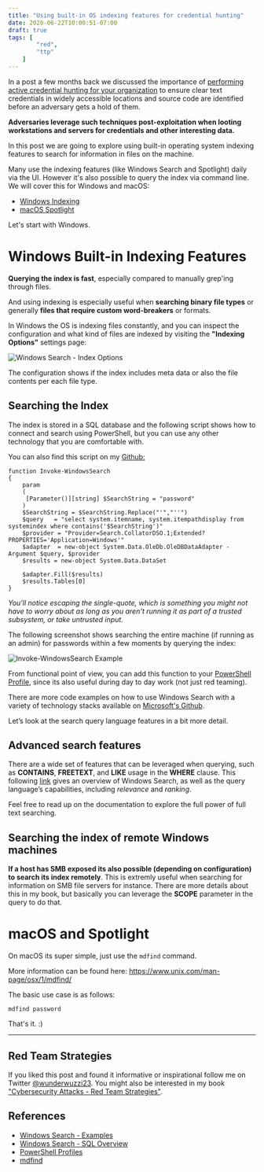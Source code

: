 ```yaml
---
title: "Using built-in OS indexing features for credential hunting"
date: 2020-06-22T10:00:51-07:00
draft: true
tags: [
        "red",
        "ttp"
    ]
---
```


In a post a few months back we discussed the importance of [performing active credential hunting for your organization](/blog/posts/2020/hunting-for-credentials) to ensure clear text credentials in widely accessible locations and source code are identified before an adversary gets a hold of them. 

**Adversaries leverage such techniques post-exploitation when looting workstations and servers for credentials and other interesting data.**

In this post we are going to explore using built-in operating system indexing features to search for information in files on the machine. 

Many use the indexing features (like Windows Search and Spotlight) daily via the UI. However it's also possible to query the index via command line. We will cover this for Windows and macOS:

* [Windows Indexing](#windows-built-in-indexing-features)
* [macOS Spotlight](#macos-and-spotlight)

Let's start with Windows.

# Windows Built-in Indexing Features

**Querying the index is fast**, especially compared to manually grep'ing through files. 

And using indexing is especially useful when **searching binary file types** or generally **files that require custom word-breakers** or formats. 

In Windows the OS is indexing files constantly, and you can inspect the configuration and what kind of files are indexed by visiting the **"Indexing Options"** settings page:

![Windows Search - Index Options](/blog/images/2020/windows-indexing.png)

The configuration shows if the index includes meta data or also the file contents per each file type.

## Searching the Index

The index is stored in a SQL database and the following script shows how to connect and search using PowerShell, but you can use any other technology that you are comfortable with.

You can also find this script on my [Github:](https://github.com/wunderwuzzi23/searchutils/blob/master/Invoke-WindowsSearch.ps1)

```
function Invoke-WindowsSearch
{
    param
    (
     [Parameter()][string] $SearchString = "password"
    )
    $SearchString = $SearchString.Replace("'","''")
    $query   = "select system.itemname, system.itempathdisplay from systemindex where contains('$SearchString')"
    $provider = "Provider=Search.CollatorDSO.1;Extended?PROPERTIES='Application=Windows'"
    $adapter  = new-object System.Data.OleDb.OleDBDataAdapter -Argument $query, $provider
    $results = new-object System.Data.DataSet

    $adapter.Fill($results)
    $results.Tables[0]
}
```

*You'll notice escaping the single-quote, which is something you might not have to worry about as long as you aren't running it as part of a trusted subsystem, or take untrusted input.*

The following screenshot shows searching the entire machine (if running as an admin) for passwords within a few moments by querying the index:
 
![Invoke-WindowsSearch Example](/blog/images/2020/invoke-windowssearch.png)

From functional point of view, you can add this function to your [PowerShell Profile](https://devblogs.microsoft.com/scripting/understanding-the-six-powershell-profiles/), since its also useful during day to day work (not just red teaming).

There are more code examples on how to use Windows Search with a variety of technology stacks available on [Microsoft's Github](https://github.com/microsoft/Windows-classic-samples/tree/master/Samples/Win7Samples/winui/WindowsSearch). 

Let’s look at the search query language features in a bit more detail.

## Advanced search features

There are a wide set of features that can be leveraged when querying, such as **CONTAINS**, **FREETEXT**, and **LIKE** usage in the **WHERE** clause. This following [link](https://docs.microsoft.com/en-us/windows/win32/search/-search-sql-ovwofsearchquery) gives an overview of Windows Search, as well as the query language’s capabilities, including *relevance* and *ranking*.

Feel free to read up on the documentation to explore the full power of full text searching.

## Searching the index of remote Windows machines

**If a host has SMB exposed its also possible (depending on configuration) to search its index remotely**. This is extremly useful when searching for information on SMB file servers for instance. There are more details about this in my book, but basically you can leverage the **SCOPE** parameter in the query to do that.


# macOS and Spotlight

On macOS its super simple, just use the `mdfind` command.

More information can be found here: https://www.unix.com/man-page/osx/1/mdfind/

The basic use case is as follows:

```
mdfind password
```

That's it. :)

-------

## Red Team Strategies
If you liked this post and found it informative or inspirational follow me on Twitter  [@wunderwuzzi23](https://twitter.com/wunderwuzzi23). You might also be interested in my book ["Cybersecurity Attacks - Red Team Strategies"](https://www.amazon.com/Cybersecurity-Attacks-Strategies-practical-penetration-ebook/dp/B0822G9PTM). 

## References
* [Windows Search - Examples](https://github.com/microsoft/Windows-classic-samples/tree/master/Samples/Win7Samples/winui/WindowsSearch)
* [Windows Search - SQL Overview](https://docs.microsoft.com/en-us/windows/win32/search/-search-sql-ovwofsearchquery)
* [PowerShell Profiles](https://devblogs.microsoft.com/scripting/understanding-the-six-powershell-profiles/)
* [mdfind](https://www.unix.com/man-page/osx/1/mdfind/)
